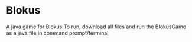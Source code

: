 # Blokus
A java game for Blokus
To run, download all files and run the BlokusGame as a java file in command prompt/terminal
